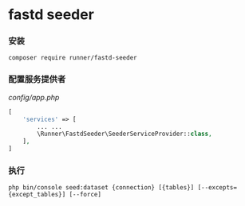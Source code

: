 # fastd seeder

### 安装
```
composer require runner/fastd-seeder
```

### 配置服务提供者
*config/app.php*
```php
[
    'services' => [
        ... ...
        \Runner\FastdSeeder\SeederServiceProvider::class,
    ],
]
```

### 执行
```
php bin/console seed:dataset {connection} [{tables}] [--excepts={except_tables}] [--force]
```